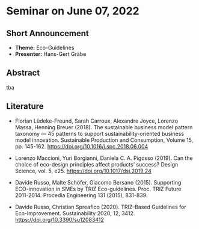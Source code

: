 # Seminar on June 07, 2022

## Short Announcement

* __Theme:__   Eco-Guidelines
* __Presenter:__ Hans-Gert Gräbe

## Abstract

tba

## Literature

* Florian Lüdeke-Freund, Sarah Carroux, Alexandre Joyce, Lorenzo Massa,
  Henning Breuer (2018). The sustainable business model pattern taxonomy — 45
  patterns to support sustainability-oriented business model innovation.
  Sustainable Production and Consumption, Volume 15, pp. 145-162.
  <https://doi.org/10.1016/j.spc.2018.06.004>

* Lorenzo Maccioni, Yuri Borgianni, Daniela C. A. Pigosso (2019).  Can the
  choice of eco-design principles affect products’ success?  Design Science,
  vol. 5, e25.  <https://doi.org/10.1017/dsj.2019.24>

* Davide Russo, Malte Schöfer, Giacomo Bersano (2015).  Supporting
  ECO-innovation in SMEs by TRIZ Eco-guidelines. Proc. TRIZ Future 2011-2014.
  Procedia Engineering 131 (2015), 831-839.

* Davide Russo, Christian Spreafico (2020).  TRIZ-Based Guidelines for
  Eco-Improvement. Sustainability 2020, 12, 3412.
  <https://doi.org/10.3390/su12083412>
